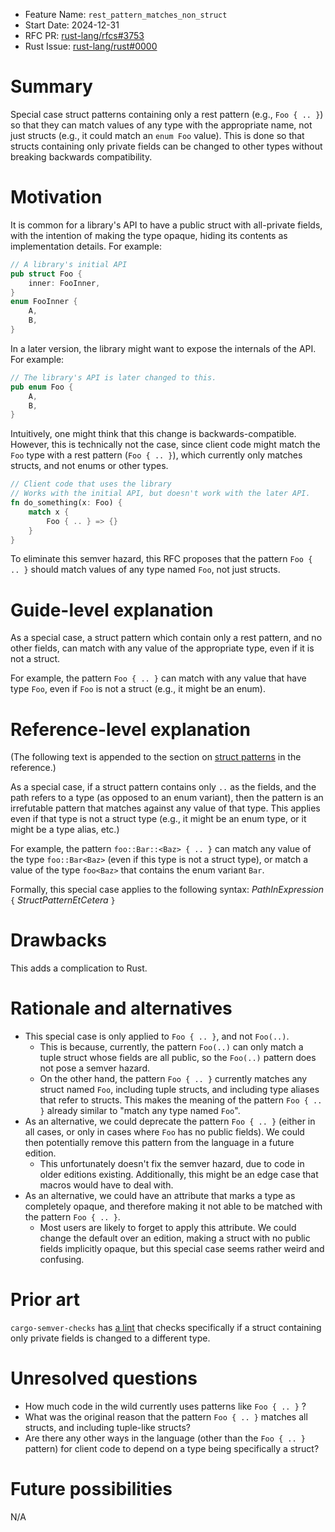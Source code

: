 - Feature Name: `rest_pattern_matches_non_struct`
- Start Date: 2024-12-31
- RFC PR: [rust-lang/rfcs#3753](https://github.com/rust-lang/rfcs/pull/3753)
- Rust Issue: [rust-lang/rust#0000](https://github.com/rust-lang/rust/issues/0000)

# Summary
[summary]: #summary

Special case struct patterns containing only a rest pattern (e.g., `Foo { .. }`)
so that they can match values of any type with the appropriate name, not just
structs (e.g., it could match an `enum Foo` value). This is done so that structs
containing only private fields can be changed to other types without breaking
backwards compatibility.

# Motivation
[motivation]: #motivation

It is common for a library's API to have a public struct with all-private
fields, with the intention of making the type opaque, hiding its contents as
implementation details. For example:
```rust
// A library's initial API
pub struct Foo {
    inner: FooInner,
}
enum FooInner {
    A,
    B,
}
```

In a later version, the library might want to expose the internals of the API.
For example:
```rust
// The library's API is later changed to this.
pub enum Foo {
    A,
    B,
}
```

Intuitively, one might think that this change is backwards-compatible. However,
this is technically not the case, since client code might match the `Foo` type
with a rest pattern (`Foo { .. }`), which currently only matches structs, and
not enums or other types.
```rust
// Client code that uses the library
// Works with the initial API, but doesn't work with the later API.
fn do_something(x: Foo) {
    match x {
        Foo { .. } => {}
    }
}
```

To eliminate this semver hazard, this RFC proposes that the pattern `Foo { .. }`
should match values of any type named `Foo`, not just structs.

# Guide-level explanation
[guide-level-explanation]: #guide-level-explanation

As a special case, a struct pattern which contain only a rest pattern, and no
other fields, can match with any value of the appropriate type, even if it is
not a struct.

For example, the pattern `Foo { .. }` can match with any value that have type
`Foo`, even if `Foo` is not a struct (e.g., it might be an enum).

# Reference-level explanation
[reference-level-explanation]: #reference-level-explanation

(The following text is appended to the section on [struct
patterns](https://doc.rust-lang.org/stable/reference/patterns.html#struct-patterns)
in the reference.)

As a special case, if a struct pattern contains only `..` as the fields, and the
path refers to a type (as opposed to an enum variant), then the pattern is an
irrefutable pattern that matches against any value of that type. This applies
even if that type is not a struct type (e.g., it might be an enum type, or it
might be a type alias, etc.)

For example, the pattern `foo::Bar::<Baz> { .. }` can match any value of the
type `foo::Bar<Baz>` (even if this type is not a struct type), or match a value
of the type `foo<Baz>` that contains the enum variant `Bar`.

Formally, this special case applies to the following syntax: *PathInExpression*
`{` *StructPatternEtCetera* `}`

# Drawbacks
[drawbacks]: #drawbacks

This adds a complication to Rust. 

# Rationale and alternatives
[rationale-and-alternatives]: #rationale-and-alternatives

* This special case is only applied to `Foo { .. }`, and not `Foo(..)`.
  * This is because, currently, the pattern `Foo(..)` can only match a tuple
  struct whose fields are all public, so the `Foo(..)` pattern does not pose a
  semver hazard.
  * On the other hand, the pattern `Foo { .. }` currently matches any struct
  named `Foo`, including tuple structs, and including type aliases that refer to
  structs. This makes the meaning of the pattern `Foo { .. }` already similar to
  "match any type named `Foo`".
* As an alternative, we could deprecate the pattern `Foo { .. }` (either in all
  cases, or only in cases where `Foo` has no public fields). We could then
  potentially remove this pattern from the language in a future edition.
  * This unfortunately doesn't fix the semver hazard, due to code in older
    editions existing. Additionally, this might be an edge case that macros
    would have to deal with.
* As an alternative, we could have an attribute that marks a type as completely
  opaque, and therefore making it not able to be matched with the pattern `Foo {
  .. }`.
  * Most users are likely to forget to apply this attribute. We could change the
    default over an edition, making a struct with no public fields implicitly
    opaque, but this special case seems rather weird and confusing.

# Prior art
[prior-art]: #prior-art

`cargo-semver-checks` has [a
lint](https://github.com/obi1kenobi/cargo-semver-checks/issues/954) that checks
specifically if a struct containing only private fields is changed to a
different type.

# Unresolved questions
[unresolved-questions]: #unresolved-questions

* How much code in the wild currently uses patterns like `Foo { .. }` ?
* What was the original reason that the pattern `Foo { .. }` matches all
  structs, and including tuple-like structs?
* Are there any other ways in the language (other than the `Foo { .. }` pattern)
  for client code to depend on a type being specifically a struct?

# Future possibilities
[future-possibilities]: #future-possibilities

N/A